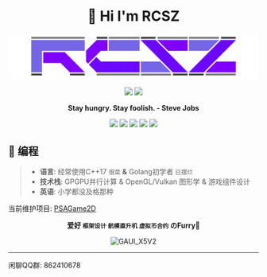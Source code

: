 <h1 align="center">👋 Hi I'm RCSZ</h1>
<img src="assets/rcszlogo_v2.1.png" alt="RCSZ">

<p align="center">
  <img src="https://github-readme-stats.vercel.app/api?username=RCSZC&show_icons=true&theme=radical" width="50%"/>
  <img src="https://github-readme-stats.vercel.app/api/top-langs/?username=RCSZC&theme=radical&layout=compact" width="38%"/>
</p>

<p align="center"><strong> Stay hungry. Stay foolish. - Steve Jobs </strong></p>

<p align="center">
<img src="https://img.shields.io/badge/C++-17-red?style=for-the-badge&logo=c%2B%2B"/>
<img src="https://img.shields.io/badge/Go-1.21-cyan?style=for-the-badge&logo=go"/>
<img src="https://img.shields.io/badge/GLSL-3.3-blue?style=for-the-badge&logo=opengl"/>
<img src="https://img.shields.io/badge/CL-3.0-orange?style=for-the-badge&logo=opencl"/>
<img src="https://img.shields.io/badge/HLSL-5.0-orange?style=for-the-badge&logo=direct3d12"/>
</p>

## 🐠 编程
> - __语言__: 经常使用C++17 `很菜` __&__ Golang初学者 `已摆烂`
> - __技术栈__: GPGPU并行计算 & OpenGL/Vulkan 图形学 & 游戏组件设计
> - __英语__: 小学都没及格那种

当前维护项目: [PSAGame2D](https://github.com/rcszc/PSAGame2D)

<p align="center"><strong> 爱好 <code>框架设计</code> <code>航模直升机</code> <code>虚拟币合约</code> のFurry🐾 </strong></p>
<p align="center"><img src="assets/rcszheli.png" alt="GAUI_X5V2"></p>

---

闲聊QQ群: 862410678
